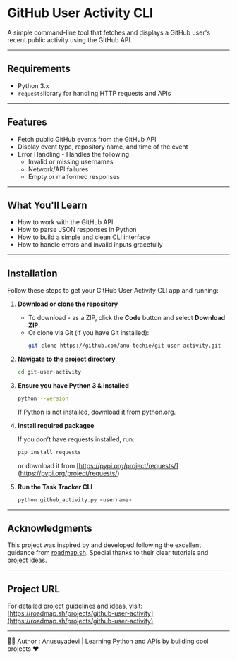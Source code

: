 # GitHub User Activity CLI

A simple command-line tool that fetches and displays a GitHub user's recent public activity using the GitHub API.

---

## Requirements
- Python 3.x
- `requests`library for handling HTTP requests and APIs

---

## Features

- Fetch public GitHub events from the GitHub API  
- Display event type, repository name, and time of the event  
- Error Handling - Handles the following:
    - Invalid or missing usernames
    - Network/API failures
    - Empty or malformed responses  

---

## What You'll Learn
- How to work with the GitHub API
- How to parse JSON responses in Python
- How to build a simple and clean CLI interface
- How to handle errors and invalid inputs gracefully

---

## Installation

Follow these steps to get your GitHub User Activity CLI app and running:

1. **Download or clone the repository**

   - To download - as a ZIP, click the **Code** button and select **Download ZIP**.  
   - Or clone via Git (if you have Git installed):  
     ```bash
     git clone https://github.com/anu-techie/git-user-activity.git
     ```

2. **Navigate to the project directory**

   ```bash
   cd git-user-activity
   ```
3. **Ensure you have Python 3 & installed**

    ```bash
   python --version
   ```
   If Python is not installed, download it from python.org.

4. **Install required packagee**
   
    If you don’t have requests installed, run:
   
   ```bash
   pip install requests
    ```
   or download it from [https://pypi.org/project/requests/] (https://pypi.org/project/requests/)

5. **Run the Task Tracker CLI**
    ```bash
    python github_activity.py <username>
    ```
---

## Acknowledgments

This project was inspired by and developed following the excellent guidance from [roadmap.sh](https://roadmap.sh). Special thanks to their clear tutorials and project ideas.

---

## Project URL

For detailed project guidelines and ideas, visit:
[https://roadmap.sh/projects/github-user-activity](https://roadmap.sh/projects/github-user-activity)

---
🙋‍♀️ Author : Anusuyadevi | Learning Python and APIs by building cool projects ❤️
